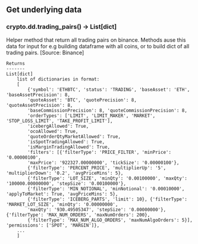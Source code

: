 ## Get underlying data 
### crypto.dd.trading_pairs() -> List[dict]

Helper method that return all trading pairs on binance. Methods ause this data for input for e.g
    building dataframe with all coins, or to build dict of all trading pairs. [Source: Binance]

    Returns
    -------
    List[dict]
        list of dictionaries in format:
        [
            {'symbol': 'ETHBTC', 'status': 'TRADING', 'baseAsset': 'ETH', 'baseAssetPrecision': 8,
            'quoteAsset': 'BTC', 'quotePrecision': 8, 'quoteAssetPrecision': 8,
            'baseCommissionPrecision': 8, 'quoteCommissionPrecision': 8,
            'orderTypes': ['LIMIT', 'LIMIT_MAKER', 'MARKET', 'STOP_LOSS_LIMIT', 'TAKE_PROFIT_LIMIT'],
            'icebergAllowed': True,
            'ocoAllowed': True,
            'quoteOrderQtyMarketAllowed': True,
            'isSpotTradingAllowed': True,
            'isMarginTradingAllowed': True,
            'filters': [{'filterType': 'PRICE_FILTER', 'minPrice': '0.00000100',
            'maxPrice': '922327.00000000', 'tickSize': '0.00000100'},
            {'filterType': 'PERCENT_PRICE', 'multiplierUp': '5', 'multiplierDown': '0.2', 'avgPriceMins': 5},
            {'filterType': 'LOT_SIZE', 'minQty': '0.00100000', 'maxQty': '100000.00000000', 'stepSize': '0.00100000'},
            {'filterType': 'MIN_NOTIONAL', 'minNotional': '0.00010000', 'applyToMarket': True, 'avgPriceMins': 5},
            {'filterType': 'ICEBERG_PARTS', 'limit': 10}, {'filterType': 'MARKET_LOT_SIZE', 'minQty': '0.00000000',
            'maxQty': '930.49505347', 'stepSize': '0.00000000'}, {'filterType': 'MAX_NUM_ORDERS', 'maxNumOrders': 200},
            {'filterType': 'MAX_NUM_ALGO_ORDERS', 'maxNumAlgoOrders': 5}], 'permissions': ['SPOT', 'MARGIN']},
        ...
        ]
